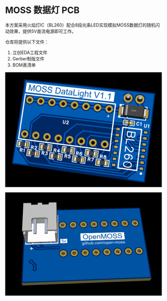 # MOSS 数据灯 PCB

本方案采用火焰灯IC（BL260）配合8段光条LED实现模拟MOSS数据灯的随机闪动效果，提供5V直流电源即可工作。

仓库将提供以下文件：
1. 立创EDA工程文件
2. Gerber制版文件
3. BOM表清单

![image](top.png)

![image](bottom.png)